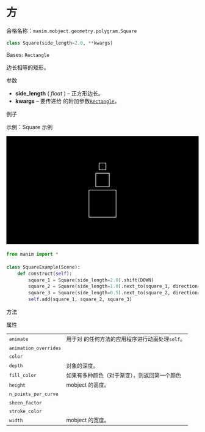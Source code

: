 # 方

合格名称：`manim.mobject.geometry.polygram.Square`

```py
class Square(side_length=2.0, **kwargs)
```

Bases: `Rectangle`

边长相等的矩形。

参数

- **side_length** ( _float_ ) – 正方形边长。
- **kwargs** – 要传递给 的附加参数[`Rectangle`]()。

例子

示例：Square 示例

![SquareExample-1.png](../../static/SquareExample-1.png)


```py
from manim import *

class SquareExample(Scene):
    def construct(self):
        square_1 = Square(side_length=2.0).shift(DOWN)
        square_2 = Square(side_length=1.0).next_to(square_1, direction=UP)
        square_3 = Square(side_length=0.5).next_to(square_2, direction=UP)
        self.add(square_1, square_2, square_3)
```


方法



属性

|||
|-|-|
`animate`|用于对 的任何方法的应用程序进行动画处理`self`。
`animation_overrides`|
`color`|
`depth`|对象的深度。
`fill_color`|如果有多种颜色（对于渐变），则返回第一个颜色
`height`|mobject 的高度。
`n_points_per_curve`|
`sheen_factor`|
`stroke_color`|
`width`|mobject 的宽度。
